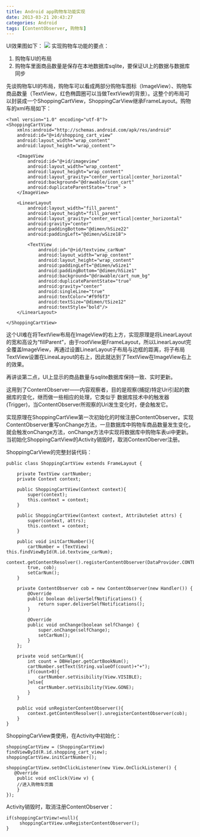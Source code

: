 ```yaml
---
title: Android app购物车功能实现
date: 2013-03-21 20:43:27
categories: Android
tags: [ContentObserver, 购物车]
---
```

UI效果图如下：
![](/images/shoppingcart.png)
实现购物车功能的要点：

1. 购物车UI的布局
1. 购物车里面商品数量是保存在本地数据库sqlite，要保证UI上的数据与数据库同步

先谈购物车UI的布局，购物车可以看成两部分购物车图标（ImageView）、购物车商品数量（TextView，红色椭圆圈可以当做TextView的背景）。这整个的布局可以封装成一个ShoppingCartView，ShoppingCarView继承FrameLayout。购物车的xml布局如下：

    <?xml version="1.0" encoding="utf-8"?>
    <ShoppingCartView
        xmlns:android="http://schemas.android.com/apk/res/android"
        android:id="@+id/shopping_cart_view"
        android:layout_width="wrap_content"
        android:layout_height="wrap_content">
    
        <ImageView
        	android:id="@+id/imageview"
        	android:layout_width="wrap_content"
        	android:layout_height="wrap_content"
        	android:layout_gravity="center_vertical|center_horizontal"
        	android:background="@drawable/icon_cart"
        	android:duplicateParentState="true" >
        </ImageView>
    
        <LinearLayout
        	android:layout_width="fill_parent"
        	android:layout_height="fill_parent"
        	android:layout_gravity="center_vertical|center_horizontal"
        	android:gravity="center"
        	android:paddingBottom="@dimen/hSize22"
        	android:paddingLeft="@dimen/wSize18">
        
        	<TextView
        		android:id="@+id/textview_carNum"
        		android:layout_width="wrap_content"
        		android:layout_height="wrap_content"
        		android:paddingLeft="@dimen/wSize1"
        		android:paddingBottom="@dimen/hSize1"
        		android:background="@drawable/cart_num_bg"
        		android:duplicateParentState="true"
        		android:gravity="center"
        		android:singleLine="true"
        		android:textColor="#f9f6f3"
        		android:textSize="@dimen/tSize12"
        		android:textStyle="bold"/>	
        </LinearLayout>
    
    </ShoppingCartView>
    
这个UI难在将TextView布局在ImageView的右上方，实现原理是将LinearLayout的宽和高设为“fillParent”，由于rootView是FrameLayout，所以LinearLayout完全覆盖ImageView，再通过设置LinearLayout子布局与边框的距离，将子布局TextView设置在LineaLayout的右上，因此就达到了TextView在ImageView右上的效果。

再讲谈第二点，UI上显示的商品数量与sqlite数据库保持一致、实时更新。

这用到了ContentObserver——内容观察者，目的是观察(捕捉)特定Uri引起的数据库的变化，继而做一些相应的处理，它类似于 数据库技术中的触发器(Trigger)，当ContentObserver所观察的Uri发生变化时，便会触发它。

实现原理在ShoppingCartView第一次初始化的时候注册ContentObserver。实现ContentObserver重写onChange方法，一旦数据库中购物车商品数量发生变化，就会触发onChange方法，onChange方法中实现将数据库中购物车表ui中更新。当初始化ShoppingCartView的Activity销毁时，取消ContextOberver注册。

ShoppingCarView的完整封装代码：

    public class ShoppingCartView extends FrameLayout {

    	private TextView cartNumber;
    	private Context context;

    	public ShoppingCartView(Context context){
    		super(context);
    		this.context = context;
    	}

    	public ShoppingCartView(Context context, AttributeSet attrs) {
    		super(context, attrs);
    		this.context = context;
    	}

    	public void initCartNumber(){
    		cartNumber = (TextView) this.findViewById(R.id.textview_carNum);
    		context.getContentResolver().registerContentObserver(DataProvider.CONTENT_URI_BOOKCART,
    		true, cob);
    		setCarNum();
    	}

    	private ContentObserver cob = new ContentObserver(new Handler()) {
    		@Override
    		public boolean deliverSelfNotifications() {
    			return super.deliverSelfNotifications();
    		}
    
    		@Override
    		public void onChange(boolean selfChange) {
    			super.onChange(selfChange);
    			setCarNum();
    		}
    	};

    	private void setCarNum(){
    		int count = DBHelper.getCartBookNum();
    		cartNumber.setText(String.valueOf(count)+"+");
    		if(count>0){
    			cartNumber.setVisibility(View.VISIBLE);
    		}else{
    			cartNumber.setVisibility(View.GONE);
    		}
    	}

    	public void unRegisterContentObserver(){
    		context.getContentResolver().unregisterContentObserver(cob);
    	}
    }

ShoppingCarView类使用，在Activity中初始化：

    shoppingCartView = (ShoppingCartView) findViewById(R.id.shopping_cart_view);
    shoppingCartView.initCartNumber();
    
    shoppingCartView.setOnClickListener(new View.OnClickListener() {   
       @Override
    	public void onClick(View v) {
    	//进入购物车页面
    	}
    });
    
Activity销毁时，取消注册ContentObserver：

    if(shoppingCartView!=null){
         shoppingCartView.unRegisterContentObserver();
    }